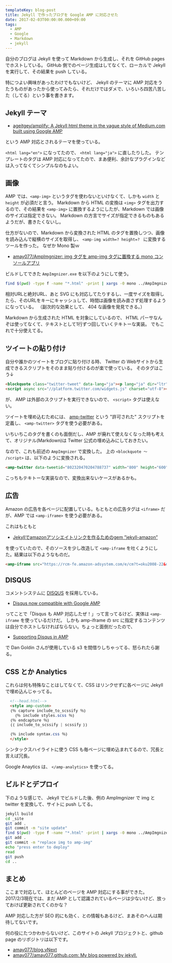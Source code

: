 ```yaml
---
templateKey: blog-post
title: Jekyll で作ったブログを Google AMP に対応させた
date: 2017-02-03T00:00:00.000+09:00
tags:
  - AMP
  - Google
  - Markdown
  - jekyll
---
```

自分のブログは Jekyll を使って Markdown から生成し、それを GitHub pages でホストしている。
GitHub 側でのページ生成はしてなくて、ローカルで Jekyll を実行して、その結果を push している。

<!--more-->

特につよい興味があったわけでもないけど、 Jekyll のテーマに AMP 対応をうたうものがあったから使ってみたら、それだけではダメで、いろいろ四苦八苦した（してる）という事を書きます。

## Jekyll テーマ

* [ageitgey/amplify: A Jekyll html theme in the vague style of Medium.com built using Google AMP](https://github.com/ageitgey/amplify)

という AMP 対応とされるテーマを使っている。

``<html lang="en">`` になってたので、 ``<html lang="ja">`` に直したりした。
テンプレートのタグは AMP 対応になってたので、まあ便利、余計なプラグインなどは入ってなくてシンプルなのもよい。

## 画像

AMP では、``<amp-img>`` というタグを使わないといけなくて、しかも ``width`` と ``height`` が必須だと言う。
Markdown から HTML の変換は ``<img>`` タグを出力するので、その結果を ``<amp-img>`` に置換するようにしたが、Markdown では画像のサイズは指定できない。
Markdown の方言でサイズが指定できるものもあるようだが、書きたくないし。

仕方がないので、Markdown から変換された HTML のタグを置換しつつ、画像を読み込んで縦横のサイズを取得し、 ``<amp-img width=? height=? `` に変換するツールを作った。
なぜか Mono 製ｗ

* [amay077/AmpImgnizer: img タグを amp-img タグに置換する mono コンソールアプリ](https://github.com/amay077/AmpImgnizer)

ビルドしてできた ``AmpImgnizer.exe`` を以下のようにして使う。

```bash
find $(pwd) -type f -name "*.html" -print | xargs -0 mono ../AmpImgnizer/AmpImgnizer.exe
```

相対URLと絶対URL、あと SVG にも対応してたりするし、一度サイズを取得したら、そのURLをキーにキャッシュして、時間は画像を読み直さず処理するようになっている。
（副次的な効果として、 404 な画像を発見できる。）

Markdown から生成された HTML を対象にしているので、 HTML パーサなんぞは使ってなくて、テキストとして1行ずつ回していくテキトーな実装。
でもこれで十分使えてる。

## ツイートの貼り付け

自分や誰かのツイートをブログに貼り付ける時、 Twitter の Webサイトから生成できるスクリプトをそのまま貼り付けるのが楽で使っている。
そのタグはこう↓

```html
<blockquote class="twitter-tweet" data-lang="ja"><p lang="ja" dir="ltr">うおおおお！ <a href="https://twitter.com/hashtag/jxug?src=hash">#jxug</a> <a href="https://t.co/lc7x6vaNWl">pic.twitter.com/lc7x6vaNWl</a></p>&mdash; これがあめいの選択だよ (@amay077) <a href="https://twitter.com/amay077/status/802320470204788737">2016年11月26日</a></blockquote>
<script async src="//platform.twitter.com/widgets.js" charset="utf-8"></script>
```

が、 AMP は外部のスクリプトを実行できないので、 ``<script>`` タグは使えない。

ツイートを埋め込むためには、 [amp-twitter](https://www.ampproject.org/ja/docs/reference/components/amp-twitter) という "許可された" スクリプトを定義し、 ``<amp-twitter>`` タグを使う必要がある。

いちいちこのタグを書くのも面倒だし、AMP が廃れて使えなくなった時も考えて、オリジナル(Markdown)は Twitter 公式の埋め込みにしておきたい。

なので、これも前述の ``AmpImgnizer`` で変換した。
上の ``<blockquote 〜 /script>`` は、以下のように変換される。

```html
<amp-twitter data-tweetid="802320470204788737" width="800" height="600" layout="responsive" ></amp-twitter><!-- うおおおお！ <a href="https://twitter.com/hashtag/jxug?src=hash">#jxug</a> <a href="https://t.co/lc7x6vaNWl">pic.twitter.com/lc7x6vaNWl</a> by @amay077 -->
```

こっちもテキトーな実装なので、変換出来ないケースがあるかも。

## 広告

Amazon の広告を各ページに配置している。もともとの広告タグは ``<iframe>`` だが、AMP では ``<amp-iframe>`` を使う必要がある。

これはもともと 

* [Jekyllでamazonアソシエイトリンクを作るためのgem ”jekyll-amazon”](http://okzk.org/blog/jekyll-amazon-gem)

を使っていたので、そのソースを少し改造して ``<amp-iframe`` を吐くようにした。結果は以下のようなものだ。

```html
<amp-iframe src="https://rcm-fe.amazon-adsystem.com/e/cm?t=oku2008-22&o=9&p=48&l=st1&mode=books-jp&search=Xamarin%7C%E5%8B%89%E5%BC%B7%E4%BC%9A&lt1=_blank&lc1=469AF6&bg1=FFFFFF&f=ifr" width="728" height="90" frameborder="0" scrolling="no"></amp-iframe>
```

## DISQUS

コメントシステムに [DISQUS](https://disqus.com/) を採用している。

* [Disqus now compatible with Google AMP](https://blog.disqus.com/disqus-now-compatible-with-google-amp)

ってことで「Disqus も AMP 対応したぜ！」って言ってるけど、実体は ``<amp-iframe`` を使っているだけだ。
しかも amp-iframe の src に指定するコンテンツは自分でホストしなければならない。ちょっと面倒だったので、

* [Supporting Disqus in AMP](http://dangoldin.com/2016/09/13/supporting-disqus-in-amp/)

で Dan Goldin さんが使用している s3 を間借りしちゃってる、怒られたら謝る。

## CSS とか Analytics

これらは何も特殊なことはしてなくて、CSS はリンクせずに各ページに Jekyll で埋め込んじゃってる。

```html
  <!--head.html-->
  <style amp-custom>
  ｛％ capture include_to_scssify ％｝
    ｛％ include styles.scss ％｝
  ｛％ endcapture ％｝
  ｛｛ include_to_scssify | scssify ｝｝

  ｛％ include syntax.css ％｝
  </style>
```

シンタックスハイライトに使う CSS も毎ページに埋め込まれてるので、冗長と言えば冗長。

Google Anaytics は、 ``</amp-analytics>`` を使ってる。

## ビルドとデプロイ

下のような感じで、 Jekyll でビルドした後、例の AmpImgnizer で img と twitter を変換して、サイトに push してる。

```bash
jekyll build
cd _site
git add .
git commit -m "site update"
find $(pwd) -type f -name "*.html" -print | xargs -0 mono ../AmpImgnizer/AmpImgnizer.exe
git add .
git commit -m "replace img to amp-img"
echo "press enter to deploy"
read
git push
cd ..
```

## まとめ

ここまで対応して、ほとんどのページを AMP 対応にする事ができた。
2017/2/3現在では、まだ AMP として認識されているページは少ないけど、放っておけば更新されてくのかな？

AMP 対応した方が SEO 的にも効く、との情報もあるけど、まあそのへんは期待してないです。

何の役にたつかわからないけど、このサイトの Jekyll プロジェクトと、github page のリポジトリは以下です。

* [amay077/blog.vNext](https://github.com/amay077/blog.vNext)
* [amay077/amay077.github.com: My blog powered by jekyll.](https://github.com/amay077/amay077.github.com)
